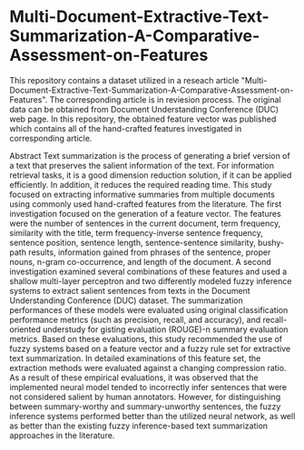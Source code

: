 # Multi-Document-Extractive-Text-Summarization-A-Comparative-Assessment-on-Features

This repository contains a dataset utilized in a reseach article "Multi-Document-Extractive-Text-Summarization-A-Comparative-Assessment-on-Features". The corresponding article is in reviesion  process. The original data can be obtained from Document Understanding Conference (DUC) web page. In this repository, the obtained feature vector was published which contains all of the hand-crafted features investigated in corresponding article.

Abstract
Text summarization is the process of generating a brief version of a text that preserves the salient information of the text. For information retrieval tasks, it is a good dimension reduction solution, if it can be applied efficiently. In addition, it reduces the required reading time. This study focused on extracting informative summaries from multiple documents using commonly used hand-crafted features from the literature. The first investigation focused on the generation of a feature vector. The features were the number of sentences in the current document, term frequency, similarity with the title, term frequency-inverse sentence frequency, sentence position, sentence length, sentence-sentence similarity, bushy-path results, information gained from phrases of the sentence, proper nouns, n-gram co-occurrence, and length of the document. A second investigation examined several combinations of these features and used a shallow multi-layer perceptron and two differently modeled fuzzy inference systems to extract salient sentences from texts in the Document Understanding Conference (DUC) dataset. The summarization performances of these models were evaluated using original classification performance metrics (such as precision, recall, and accuracy), and recall-oriented understudy for gisting evaluation (ROUGE)-n summary evaluation metrics. Based on these evaluations, this study recommended the use of fuzzy systems based on a feature vector and a fuzzy rule set for extractive text summarization. In detailed examinations of this feature set, the extraction methods were evaluated against a changing compression ratio. As a result of these empirical evaluations, it was observed that the implemented neural model tended to incorrectly infer sentences that were not considered salient by human annotators. However, for distinguishing between summary-worthy and summary-unworthy sentences, the fuzzy inference systems performed better than the utilized neural network, as well as better than the existing fuzzy inference-based text summarization approaches in the literature.  
